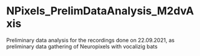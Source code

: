 # NPixels_PrelimDataAnalysis_M2dvAxis
Preliminary data analysis for the recordings done on 22.09.2021, as preliminary data gathering of Neuropixels with vocalizig bats

